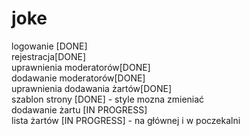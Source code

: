 joke
====

logowanie [DONE] <br>
rejestracja[DONE] <br>
uprawnienia moderatorów[DONE] <br>
dodawanie moderatorów[DONE] <br>
uprawnienia dodawania żartów[DONE] <br>
szablon strony [DONE] - style mozna zmieniać  <br>
dodawanie żartu [IN PROGRESS] <br>
lista żartów [IN PROGRESS] - na głównej i w poczekalni <br>
